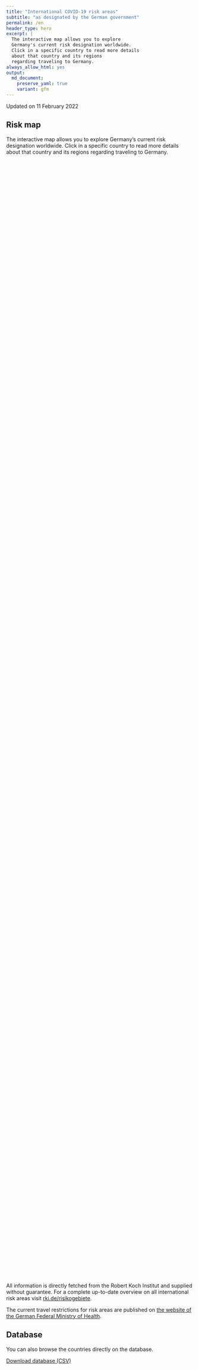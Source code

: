 ```yaml
---
title: "International COVID-19 risk areas"
subtitle: "as designated by the German government"
permalink: /en
header_type: hero
excerpt: |
  The interactive map allows you to explore
  Germany's current risk designation worldwide.
  Click in a specific country to read more details
  about that country and its regions
  regarding traveling to Germany.
always_allow_html: yes
output: 
  md_document:
    preserve_yaml: true
    variant: gfm
---
```


<!-- Modify _R/index_es.Rmd file instead -->

<p class="text-right font-weight-bold">

Updated on 11 February 2022

</p>

## Risk map

The interactive map allows you to explore Germany’s current risk
designation worldwide. Click in a specific country to read more details
about that country and its regions regarding traveling to Germany.

<div id="leaflet" class="leaflet html-widget" style="width:100%;height:75vh;">

</div>

<script src="https://corona-atlas.de/assets/data/locale_en.js"></script>

<script src="https://corona-atlas.de/assets/js/map.js"></script>

All information is directly fetched from the Robert Koch Institut and
supplied without guarantee. For a complete up-to-date overview on all
international risk areas visit
[rki.de/risikogebiete](https://rki.de/risikogebiete).

The current travel restrictions for risk areas are published on [the
website of the German Federal Ministry of
Health](https://www.bundesgesundheitsministerium.de/en/coronavirus/current-information-for-travellers).

## Database

You can also browse the countries directly on the database.

<div id="reactable" class="reactable html-widget" style="width:auto;height:auto;"></div>
<script type="application/json" data-for="reactable">{"x":{"tag":{"name":"Reactable","attribs":{"data":{"Country/Region":["Afghanistan","Angola","Albania","Andorra","United Arab Emirates","Argentina","Armenia","Antigua and Barbuda","Australia","Austria","Azerbaijan","Burundi","Belgium","Benin","Burkina Faso","Bangladesh","Bulgaria","Bahrain","Bahamas","Bosnia and Herzegovina","Belarus","Belize","Bolivia","Brazil","Barbados","Brunei","Bhutan","Botswana","Central African Republic","Canada","Switzerland","Chile","China","Cote D'Ivoire","Cameroon","Democratic Republic of The Congo","Congo","Colombia","Comoros","Cape Verde","Costa Rica","Cuba","Cyprus","Czechia","Germany","Djibouti","Dominica","Denmark","Dominican Republic","Algeria","Ecuador","Egypt","Eritrea","Spain","Estonia","Ethiopia","Finland","Fiji","France","Micronesia","Gabon","United Kingdom","Georgia","Ghana","Guinea","Gambia","Guinea-Bissau","Equatorial Guinea","Greece","Grenada","Guatemala","Guyana","Hong Kong","Honduras","Croatia","Haiti","Hungary","Indonesia","India","Ireland","Iran","Iraq","Iceland","Israel","Italy","Jamaica","Jordan","Japan","Kazakhstan","Kenya","Kyrgyzstan","Cambodia","Kiribati","Saint Kitts and Nevis","South Korea","Kuwait","Laos","Lebanon","Liberia","Libya","Saint Lucia","Liechtenstein","Sri Lanka","Lesotho","Lithuania","Luxembourg","Latvia","Morocco","Monaco","Moldova","Madagascar","Maldives","Mexico","Marshall Islands","North Macedonia","Mali","Malta","Myanmar/Burma","Montenegro","Mongolia","Mozambique","Mauritania","Mauritius","Malawi","Malaysia","Namibia","Niger","Nigeria","Nicaragua","Niue","Netherlands","Norway","Nepal","Nauru","New Zealand","Oman","Pakistan","Panama","Peru","Philippines","Palau","Papua New Guinea","Poland","North Korea","Portugal","Paraguay","Palestine","Qatar","Romania","Russian Federation","Rwanda","Saudi Arabia","Sudan","Senegal","Singapore","Solomon Islands","Sierra Leone","El Salvador","San Marino","Somalia","Serbia","South Sudan","Sao Tome and Principe","Suriname","Slovakia","Slovenia","Sweden","Eswatini","Seychelles","Syria","Chad","Togo","Thailand","Tajikistan","Turkmenistan","Timor-Leste","Tonga","Trinidad and Tobago","Tunisia","Turkey","Tuvalu","United Republic of Tanzania","Uganda","Ukraine","Uruguay","United States","Uzbekistan","Vatican City","Saint Vincent and The Grenadines","Venezuela","Vietnam","Vanuatu","Samoa","Kosovo","Yemen","South Africa","Zambia","Zimbabwe"],"Risk level":["High risk area","Not risk area","High risk area","High risk area","High risk area","High risk area","High risk area","High risk area","High risk area","High risk area","High risk area","Not risk area","High risk area","Not risk area","Not risk area","High risk area","High risk area","High risk area","Not risk area","High risk area","High risk area","High risk area","High risk area","High risk area","High risk area","Not risk area","High risk area","Not risk area","Not risk area","Not risk area","High risk area","High risk area","Not risk area","Not risk area","Not risk area","Not risk area","Not risk area","High risk area","Not risk area","Not risk area","High risk area","Not risk area","High risk area","High risk area",null,"Not risk area","High risk area","High risk area","Not risk area","High risk area","High risk area","High risk area","Not risk area","High risk area","High risk area","Not risk area","High risk area","High risk area","High risk area","Not risk area","Not risk area","High risk area","High risk area","Not risk area","Not risk area","Not risk area","Not risk area","Not risk area","High risk area","High risk area","High risk area","High risk area","Not risk area","Not risk area","High risk area","High risk area","High risk area","Not risk area","High risk area","High risk area","High risk area","High risk area","High risk area","High risk area","High risk area","Not risk area","High risk area","High risk area","High risk area","Not risk area","Not risk area","Not risk area","Not risk area","Not risk area","Not risk area","High risk area","High risk area","High risk area","Not risk area","High risk area","High risk area","High risk area","Not risk area","Not risk area","High risk area","High risk area","High risk area","High risk area","High risk area","High risk area","High risk area","High risk area","High risk area","Not risk area","High risk area","Not risk area","Not risk area","Not risk area","High risk area","High risk area","Not risk area","Not risk area","Not risk area","Not risk area","Not risk area","Not risk area","Not risk area","Not risk area","Not risk area","Not risk area","High risk area","High risk area","High risk area","Not risk area","Not risk area","High risk area","High risk area","High risk area","High risk area","High risk area","High risk area","High risk area","High risk area","High risk area","High risk area","High risk area","High risk area","High risk area","High risk area","High risk area","Not risk area","High risk area","Not risk area","Not risk area","High risk area","Not risk area","Not risk area","Not risk area","High risk area","Not risk area","High risk area","Not risk area","Not risk area","High risk area","High risk area","High risk area","High risk area","Not risk area","High risk area","High risk area","Not risk area","Not risk area","Not risk area","High risk area","High risk area","Not risk area","Not risk area","High risk area","High risk area","High risk area","Not risk area","Not risk area","Not risk area","High risk area","High risk area","High risk area","High risk area","Not risk area","Not risk area","High risk area","High risk area","Not risk area","Not risk area","High risk area","High risk area","Not risk area","Not risk area","Not risk area"],"Details":["since 30 Jan 2022",null,"since 16 Jan 2022","since 19 Dec 2021","since 09 Jan 2022","since 09 Jan 2022","since 06 Feb 2022","since 16 Jan 2022","since 09 Jan 2022","since 16 Jan 2022. The following regions are excluded: -Eben am Achensee; -Jungholz; -Mittelberg; -Rißtal","since 06 Feb 2022",null,"since 21 Nov 2021",null,null,"since 30 Jan 2022","since 16 Jan 2022","since 09 Jan 2022",null,"since 16 Jan 2022","since 03 Oct 2021","since 09 Jan 2022","since 09 Jan 2022","since 23 Jan 2022","since 19 Sep 2021",null,"since 23 Jan 2022",null,null,null,"since 05 Dec 2021","since 23 Jan 2022",null,null,null,null,null,"since 16 Jan 2022",null,null,"since 16 Jan 2022",null,"since 25 Dec 2021","since 14 Nov 2021",null,null,"since 22 Aug 2021","since 19 Dec 2021",null,"since 23 Jan 2022","since 23 Jan 2022","since 24 Jan 2021",null,"since 25 Dec 2021","since 09 Jan 2022",null,"since 25 Dec 2021","since 09 Jan 2022","since 19 Dec 2021. The risk designation applies to the following regions: -French Guiana, since 09 Jan 2022; -Guadeloupe, since 09 Jan 2022; -Martinique, since 09 Jan 2022; -Mayotte, since 09 Jan 2022; -New Caledonia, since 30 Jan 2022; -Réunion, since 19 Dec 2021; -St. Barthélemy, since 09 Jan 2022; -St. Martin, since 09 Jan 2022; -Saint Pierre and Miquelon, since 16 Jan 2022",null,null,"since 04 Jan 2022","since 25 Jul 2021",null,null,null,null,null,"since 21 Nov 2021","since 09 Jan 2022","since 30 Jan 2022","since 16 Jan 2022",null,null,"since 24 Oct 2021","since 08 Aug 2021","since 14 Nov 2021",null,"since 23 Jan 2022","since 21 Nov 2021","since 13 Feb 2022","since 30 Jan 2022","since 09 Jan 2022","since 09 Jan 2022","since 01 Jan 2022",null,"since 05 Dec 2021","since 23 Jan 2022","since 23 Jan 2022",null,null,null,null,null,null,"since 09 Jan 2022","since 14 Nov 2021","since 19 Dec 2021",null,"since 18 Jul 2021","since 16 Jan 2022","since 05 Dec 2021",null,null,"since 03 Oct 2021","since 09 Jan 2022","since 16 Jan 2022","since 23 Jan 2022","since 25 Dec 2021","since 23 Jan 2022","since 16 Jan 2022","since 23 Jan 2022","since 08 Aug 2021",null,"since 16 Jan 2022",null,null,null,"since 15 Aug 2021","since 23 Jan 2022",null,null,null,null,null,null,null,null,null,null,"since 21 Nov 2021. The risk designation applies to the following regions: -Aruba, since 09 Jan 2022; -Bonaire, since 27 Jul 2021; -Curaçao, since 09 Jan 2022; -Saba, since 27 Jul 2021; -St. Eustatius, since 27 Jul 2021; -St. Martin, since 16 Jan 2022","since 19 Dec 2021","since 23 Jan 2022",null,null,"since 30 Jan 2022","since 30 Jan 2022","since 09 Jan 2022","since 16 Jan 2022","since 16 Jan 2022","since 30 Jan 2022","since 08 Aug 2021","since 05 Dec 2021","since 08 Aug 2021","since 25 Dec 2021","since 23 Jan 2022","since 06 Feb 2022","since 09 Jan 2022","since 23 Jan 2022","since 07 Jul 2021",null,"since 23 Jan 2022",null,null,"since 30 Jan 2022",null,null,null,"since 01 Jan 2022",null,"since 16 Jan 2022",null,null,"since 16 Jan 2022","since 31 Oct 2021","since 26 Sep 2021","since 09 Jan 2022",null,"since 14 Feb 2021","since 31 Jan 2021",null,null,null,"since 08 Aug 2021","since 08 Aug 2021",null,null,"since 08 Aug 2021","since 23 Jan 2022","since 17 Aug 2021",null,null,null,"since 30 Jan 2022","since 09 Jan 2022","since 25 Dec 2021","since 23 Jan 2022",null,null,"since 19 Sep 2021","since 15 Aug 2021",null,null,"since 23 Jan 2022","since 10 Oct 2021",null,null,null]},"columns":[{"accessor":"Country/Region","name":"Country/Region","type":"character"},{"accessor":"Risk level","name":"Risk level","type":"character"},{"accessor":"Details","name":"Details","type":"character"}],"filterable":true,"searchable":true,"defaultPageSize":10,"showPageSizeOptions":true,"pageSizeOptions":[10,25,50,100],"paginationType":"jump","showPageInfo":true,"minRows":1,"striped":true,"dataKey":"2630ae6bcd3b4e2a03f83cdde1965d45","key":"2630ae6bcd3b4e2a03f83cdde1965d45"},"children":[]},"class":"reactR_markup"},"evals":[],"jsHooks":[]}</script>

<p class="text-center my-5">

<a href="assets/dist/db_countries_risk_en.csv" class="btn btn-primary">Download
database (CSV)</a>

</p>
